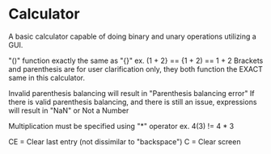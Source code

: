 # Calculator
A basic calculator capable of doing binary and unary operations utilizing a GUI.

"()" function exactly the same as "{}"
    ex. (1 + 2} == {1 + 2) == 1 + 2
    Brackets and parenthesis are for user clarification only, they both function the EXACT same in this calculator.

Invalid parenthesis balancing will result in "Parenthesis balancing error"
If there is valid parenthesis balancing, and there is still an issue, expressions will result in "NaN" or Not a Number

Multiplication must be specified using "*" operator
    ex. 4(3) != 4 * 3

CE = Clear last entry (not dissimilar to "backspace")
C = Clear screen